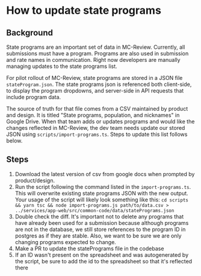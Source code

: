 # How to update state programs

## Background
State programs are an important set of data in MC-Review. Currently, all submissions must have a program. Programs are also used in submission and rate names in communication. Right now developers are manually managing updates to the state programs list.

For pilot rollout of MC-Review, state programs are stored in a JSON file `stateProgram.json`. The state programs json is referenced both client-side, to display the program dropdowns, and server-side in API requests that include program data.

The source of truth for that file comes from a CSV maintained by product and design. It is titled "State programs, population, and nicknames" in Google Drive. When that team adds or updates programs and would like the changes reflected in MC-Review, the dev team needs update our stored JSON using `scripts/import-programs.ts`. Steps to update this list follows below.

## Steps

1. Download the latest version of csv from google docs when prompted by product/design.
2. Run the script following the command listed in the  `import-programs.ts`. This will overwrite existing state programs JSON with the new output. Your usage of the script will likely look something like this:  `cd scripts && yarn tsc && node import-programs.js path/to/data.csv > ../services/app-web/src/common-code/data/statePrograms.json`
3. Double check the diff. It's important not to delete any programs that have already been used for a submission because although programs are not in the database, we still store references to the program ID in postgres as if they are stable. Also, we want to be sure we are only changing programs expected to change.
4. Make a PR to update the statePrograms file in the codebase
5. If an ID wasn't present on the spreadsheet and was autogenerated by the script, be sure to add the id to the spreadsheet so that it's reflected there
